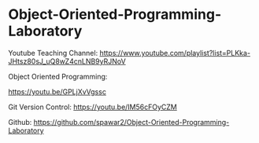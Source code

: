 # Object-Oriented-Programming-Laboratory

Youtube Teaching Channel: https://www.youtube.com/playlist?list=PLKka-JHtsz80sJ_uQ8wZ4cnLNB9yRJNoV

Object Oriented Programming:

https://youtu.be/GPLjXvVgssc

Git Version Control: https://youtu.be/IM56cFOyCZM

Github: https://github.com/spawar2/Object-Oriented-Programming-Laboratory
